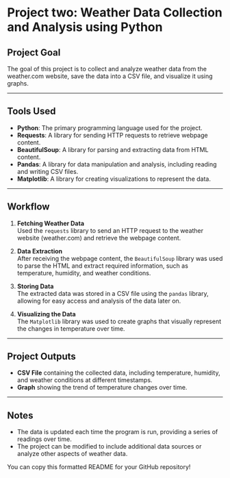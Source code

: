 
# Project two: Weather Data Collection and Analysis using Python

## Project Goal
The goal of this project is to collect and analyze weather data from the weather.com website, save the data into a CSV file, and visualize it using graphs.

---

## Tools Used
- **Python**: The primary programming language used for the project.
- **Requests**: A library for sending HTTP requests to retrieve webpage content.
- **BeautifulSoup**: A library for parsing and extracting data from HTML content.
- **Pandas**: A library for data manipulation and analysis, including reading and writing CSV files.
- **Matplotlib**: A library for creating visualizations to represent the data.

---

## Workflow
1. **Fetching Weather Data**  
   Used the `requests` library to send an HTTP request to the weather website (weather.com) and retrieve the webpage content.

2. **Data Extraction**  
   After receiving the webpage content, the `BeautifulSoup` library was used to parse the HTML and extract required information, such as temperature, humidity, and weather conditions.

3. **Storing Data**  
   The extracted data was stored in a CSV file using the `pandas` library, allowing for easy access and analysis of the data later on.

4. **Visualizing the Data**  
   The `Matplotlib` library was used to create graphs that visually represent the changes in temperature over time.

---

## Project Outputs
- **CSV File** containing the collected data, including temperature, humidity, and weather conditions at different timestamps.
- **Graph** showing the trend of temperature changes over time.

---

## Notes
- The data is updated each time the program is run, providing a series of readings over time.
- The project can be modified to include additional data sources or analyze other aspects of weather data.


You can copy this formatted README for your GitHub repository!

